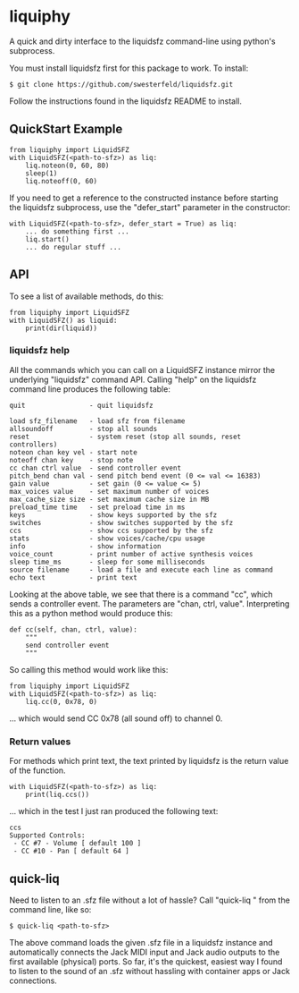 # liquiphy

A quick and dirty interface to the liquidsfz command-line using python's subprocess.

You must install liquidsfz first for this package to work. To install:

	$ git clone https://github.com/swesterfeld/liquidsfz.git

Follow the instructions found in the liquidsfz README to install.

## QuickStart Example

	from liquiphy import LiquidSFZ
	with LiquidSFZ(<path-to-sfz>) as liq:
		liq.noteon(0, 60, 80)
		sleep(1)
		liq.noteoff(0, 60)

If you need to get a reference to the constructed instance before starting the
liquidsfz subprocess, use the "defer_start" parameter in the constructor:

	with LiquidSFZ(<path-to-sfz>, defer_start = True) as liq:
		... do something first ...
		liq.start()
		... do regular stuff ...

## API

To see a list of available methods, do this:

	from liquiphy import LiquidSFZ
	with LiquidSFZ() as liquid:
		print(dir(liquid))

### liquidsfz help

All the commands which you can call on a LiquidSFZ instance mirror the
underlying "liquidsfz" command API. Calling "help" on the liquidsfz command
line produces the following table:

	quit                - quit liquidsfz

	load sfz_filename   - load sfz from filename
	allsoundoff         - stop all sounds
	reset               - system reset (stop all sounds, reset controllers)
	noteon chan key vel - start note
	noteoff chan key    - stop note
	cc chan ctrl value  - send controller event
	pitch_bend chan val - send pitch bend event (0 <= val <= 16383)
	gain value          - set gain (0 <= value <= 5)
	max_voices value    - set maximum number of voices
	max_cache_size size - set maximum cache size in MB
	preload_time time   - set preload time in ms
	keys                - show keys supported by the sfz
	switches            - show switches supported by the sfz
	ccs                 - show ccs supported by the sfz
	stats               - show voices/cache/cpu usage
	info                - show information
	voice_count         - print number of active synthesis voices
	sleep time_ms       - sleep for some milliseconds
	source filename     - load a file and execute each line as command
	echo text           - print text

Looking at the above table, we see that there is a command "cc", which sends a
controller event. The parameters are "chan, ctrl, value". Interpreting this as
a python method would produce this:

	def cc(self, chan, ctrl, value):
		"""
		send controller event
		"""

So calling this method would work like this:

	from liquiphy import LiquidSFZ
	with LiquidSFZ(<path-to-sfz>) as liq:
		liq.cc(0, 0x78, 0)

... which would send CC 0x78 (all sound off) to channel 0.

### Return values

For methods which print text, the text printed by liquidsfz is the return value
of the function.

	with LiquidSFZ(<path-to-sfz>) as liq:
		print(liq.ccs())

... which in the test I just ran produced the following text:

	ccs
	Supported Controls:
	 - CC #7 - Volume [ default 100 ]
	 - CC #10 - Pan [ default 64 ]

## quick-liq

Need to listen to an .sfz file without a lot of hassle? Call "quick-liq
<path-to-sfz>" from the command line, like so:

	$ quick-liq <path-to-sfz>

The above command loads the given .sfz file in a liquidsfz instance and
automatically connects the Jack MIDI input and Jack audio outputs to the first
available (physical) ports. So far, it's the quickest, easiest way I found to
listen to the sound of an .sfz without hassling with container apps or Jack
connections.

